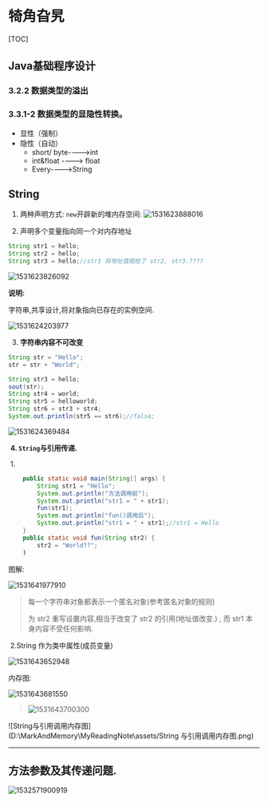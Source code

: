 # 犄角旮旯

[TOC]

## Java基础程序设计

### 3.2.2	数据类型的溢出

### 3.3.1-2  	数据类型的显隐性转换。

- 显性（强制）
- 隐性（自动）
  - short/ byte---->int
  - int&float ----> float
  - Every---->String



## String

1. 两种声明方式: `new`开辟新的堆内存空间: 		   ![1531623888016](D:\MarkAndMemory\MyReadingNote\assets/1531623888016.png)



2.  声明多个变量指向同一个对内存地址

```java
String str1 = hello;
String str2 = hello;
String str3 = hello;//str1 将地址值赋给了 str2, str3.????
```
![1531623826092](D:\MarkAndMemory\MyReadingNote\assets/1531623826092.png)

**说明:**

字符串,共享设计,将对象指向已存在的实例空间.

![1531624203977](C:\Users\Rekol\AppData\Local\Temp\1531624203977.png)

3. **字符串内容不可改变**

```java
String str = "Hello";
str = str + "World";

String str3 = hello;
sout(str);
String str4 = world;
String str5 = helloworld;
String str6 = str3 + str4;
System.out.println(str5 == str6);//false;
```

![1531624369484](D:\MarkAndMemory\MyReadingNote\assets/1531624369484.png)

​    **4. `String`与引用传递.**

​	1. 

```java
	public static void main(String[] args) {
        String str1 = "Hello";
        System.out.println("方法调用前");
        System.out.println("str1 = " + str1);
        fun(str1);
        System.out.println("fun()调用后");
        System.out.println("str1 = " + str1);//str1 = Hello
    }
    public static void fun(String str2) {
        str2 = "World??";
    )
```

图解:

![1531641977910](D:\MarkAndMemory\MyReadingNote\assets/1531641977910.png)

> 每一个字符串对象都表示一个匿名对象(参考匿名对象的规则)
>
> 为 str2 重写设置内容,相当于改变了 str2 的引用(地址值改变.) , 而 str1 本身内容不受任何影响.

​	2.String 作为类中属性(成员变量)

![1531643652948](C:\Users\Rekol\AppData\Local\Temp\1531643652948.png)

内存图: 

![1531643681550](D:\MarkAndMemory\MyReadingNote\assets/1531643681550.png)

> ![1531643700300](C:\Users\Rekol\AppData\Local\Temp\1531643700300.png)

![String与引用调用内存图](D:\MarkAndMemory\MyReadingNote\assets/String 与引用调用内存图.png)



_____



## 方法参数及其传递问题.

![1532571900919](D:\MarkAndMemory\MyReadingNote\assets\1532571900919.png)